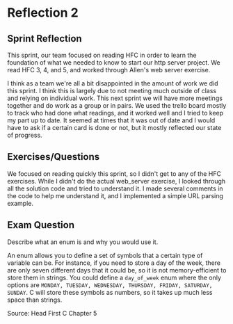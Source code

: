 # Reflection 2
## Sprint Reflection
This sprint, our team focused on reading HFC in order to learn the foundation of what we needed to know to start our http server project.  We read HFC 3, 4, and 5, and worked through Allen's web server exercise.

I think as a team we're all a bit disappointed in the amount of work we did this sprint.  I think this is largely due to not meeting much outside of class and relying on individual work.  This next sprint we will have more meetings together and do work as a group or in pairs.  We used the trello board mostly to track who had done what readings, and it worked well and I tried to keep my part up to date.  It seemed at times that it was out of date and I would have to ask if a certain card is done or not, but it mostly reflected our state of progress.

## Exercises/Questions
We focused on reading quickly this sprint, so I didn't get to any of the HFC exercises.  While I didn't do the actual web_server exercise, I looked through all the solution code and tried to understand it.  I made several comments in the code to help me understand it, and I implemented a simple URL parsing example.
## Exam Question
Describe what an enum is and why you would use it.

An enum allows you to define a set of symbols that a certain type of variable can be.  For instance, if you need to store a day of the week, there are only seven different days that it could be, so it is not memory-efficient to store them in strings.  You could define a `day_of_week` enum where the only options are `MONDAY, TUESDAY, WEDNESDAY, THURSDAY, FRIDAY, SATURDAY, SUNDAY`.  C will store these symbols as numbers, so it takes up much less space than strings.

Source: Head First C Chapter 5